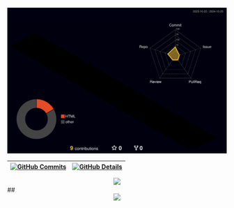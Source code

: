 ![Status](./profile-3d-contrib/profile-night-rainbow.svg)

 | [![GitHub Commits](http://github-profile-summary-cards.vercel.app/api/cards/productive-time?username=jeffolivera&theme=dracula&utcOffset=-3)](https://github.com/vn7n24fzkq/github-profile-summary-cards) | [![GitHub Details](http://github-profile-summary-cards.vercel.app/api/cards/profile-details?username=jeffolivera&theme=dracula)](https://github.com/vn7n24fzkq/github-profile-summary-cards) |  
 | ----------- | ----------- |

 <div align="center" >
<a href="https://skillicons.dev"   >
  <img src="https://skillicons.dev/icons?i=git,vscode,javascript,css,html,nodejs,figma,github,postman,discord,linkedin" />
</a>
  <br />

  </div>
##
   <div align="center" >
     <img src="https://github-profile-trophy.vercel.app/?username=jeffolivera&row=1&column=6&theme=dracula&margin-w=15&margin-h=15"/>
  </div>
  
